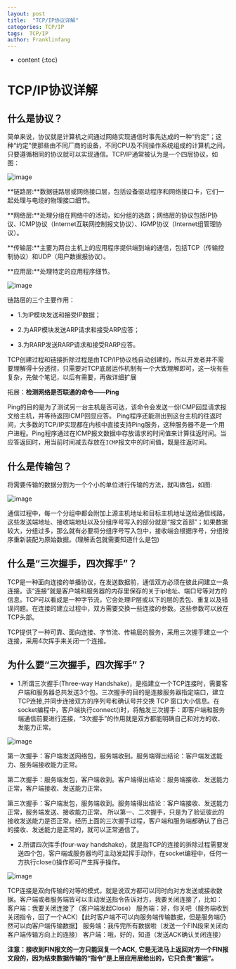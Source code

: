 ```yaml
---
layout: post
title:  "TCP/IP协议详解"
categories: TCP/IP
tags:  TCP/IP
author: Franklinfang
---
```


* content
{:toc}

# TCP/IP协议详解
## 什么是协议？

简单来说，协议就是计算机之间通过网络实现通信时事先达成的一种“约定”；这种“约定”使那些由不同厂商的设备，不同CPU及不同操作系统组成的计算机之间，只要遵循相同的协议就可以实现通信。TCP/IP通常被认为是一个四层协议，如图：

![image](https://user-images.githubusercontent.com/29160332/68266237-72841600-0089-11ea-892b-0c00fa445c75.png)

**链路层:**数据链路层或网络接口层，包括设备驱动程序和网络接口卡，它们一起处理与电缆的物理接口细节。

**网络层:**处理分组在网络中的活动，如分组的选路；网络层的协议包括IP协议、ICMP协议（Internet互联网控制报文协议）、IGMP协议（Internet组管理协议）。

**传输层:**主要为两台主机上的应用程序提供端到端的通信，包括TCP（传输控制协议）和UDP（用户数据报协议）。

**应用层:**处理特定的应用程序细节。

![image](https://user-images.githubusercontent.com/29160332/68266320-c1ca4680-0089-11ea-82b3-35bf079ca99d.png)

链路层的三个主要作用：

- 1.为IP模块发送和接受IP数据；

- 2.为ARP模块发送ARP请求和接受ARP应答；

- 3.为RARP发送RARP请求和接受RARP应答。

TCP创建过程和链接折除过程是由TCP/IP协议栈自动创建的，所以开发者并不需要理解得十分透彻，只需要对TCP底层运作机制有一个大致理解即可，这一块有些复杂，先做个笔记，以后有需要，再做详细扩展





拓展：**检测网络是否联通的命令——Ping**

Ping的目的是为了测试另一台主机是否可达，该命令会发送一份ICMP回显请求报文给主机，并等待返回ICMP回显应答。
Ping程序还能测出到这台主机的往返时间，大多数的TCP/IP实现都在内核中直接支持Ping服务，这种服务器不是一个用户进程。Ping程序通过在ICMP报文数据中存放请求的时间值来计算往返时间。当应答返回时，用当前时间减去存放在`ICMP`报文中的时间值，既是往返时间。

## 什么是传输包？
将需要传输的数据分割为一个个小的单位进行传输的方法，就叫做包，如图:

![image](https://user-images.githubusercontent.com/29160332/68266512-4917ba00-008a-11ea-90bb-f242db2dece9.png)

通信过程中，每一个分组中都会附加上源主机地址和目标主机地址送给通信线路，这些发送端地址、接收端地址以及分组序号写入的部分就是“报文首部”；如果数据较大，分组过多，那么就有必要将分组序号写入包中，接收端会根据序号，分组按序重新装配为原始数据。(理解丢包就需要知道什么是包)

## 什么是“三次握手，四次挥手”？

TCP是一种面向连接的单播协议，在发送数据前，通信双方必须在彼此间建立一条连接。该“连接”就是客户端和服务器的内存里保存的关于ip地址、端口号等对方的信息。TCP可以看成是一种字节流，它会处理IP层或以下的层的丢包、重复以及错误问题。在连接的建立过程中，双方需要交换一些连接的参数。这些参数可以放在TCP头部。

TCP提供了一种可靠、面向连接、字节流、传输层的服务，采用三次握手建立一个连接，采用4次挥手来关闭一个连接。

## 为什么要“三次握手，四次挥手”？

- 1.所谓三次握手(Three-way Handshake)，是指建立一个TCP连接时，需要客户端和服务器总共发送3个包。三次握手的目的是连接服务器指定端口，建立TCP连接,并同步连接双方的序列号和确认号并交换 TCP 窗口大小信息。在socket编程中，客户端执行connect()时，将触发三次握手：即客户端和服务端通信前要进行连接，“3次握手”的作用就是双方都能明确自己和对方的收、发能力正常。

![image](https://user-images.githubusercontent.com/29160332/68266709-d9ee9580-008a-11ea-8c56-c310b550adee.png)

第一次握手：客户端发送网络包，服务端收到。服务端得出结论：客户端发送能力、服务端接收能力正常。

第二次握手：服务端发包，客户端收到。客户端得出结论：服务端接收、发送能力正常，客户端接收、发送能力正常。

第三次握手：客户端发包，服务端收到。服务端得出结论：客户端接收、发送能力正常，服务端发送、接收能力正常。
所以第一、二次握手，只是为了验证彼此的接收发送能力是否正常。经历上面的三次握手过程，客户端和服务端都确认了自己的接收、发送能力是正常的，就可以正常通信了。

- 2.所谓四次挥手(four-way handshake)，就是指TCP的连接的拆除过程需要发送四个包，客户端或服务器均可主动发起挥手动作，在socket编程中，任何一方执行close()操作即可产生挥手操作。

![image](https://user-images.githubusercontent.com/29160332/68266859-584b3780-008b-11ea-9ace-0bfbd8c51645.png)

TCP连接是双向传输的对等的模式，就是说双方都可以同时向对方发送或接收数据。客户端或者服务端皆可以主动发送指令告诉对方，我要关闭连接了，比如：
客户端：我要关闭连接了（客户端发起Close）
服务端：好，你关吧（服务端收到关闭指令，回了一个ACK）【此时客户端不可以向服务端传输数据，但是服务端仍然可以向客户端传输数据】
服务端：我传完所有数据啦（发送一个FIN段来关闭向客户端传输方向上的连接）
客户端：哦，好的，知道（发送ACK确认关闭连接）

**注意：接收到FIN报文的一方只能回复一个ACK, 它是无法马上返回对方一个FIN报文段的，因为结束数据传输的“指令”是上层应用层给出的，它只负责“搬运”。**